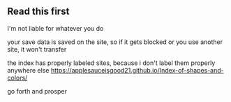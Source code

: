 ## Read this first

I'm not liable for whatever you do

your save data is saved on the site, so if it gets blocked or you use another site, it won't transfer

the index has properly labeled sites, because i don't label them properly anywhere else
https://applesauceisgood21.github.io/Index-of-shapes-and-colors/

go forth and prosper
